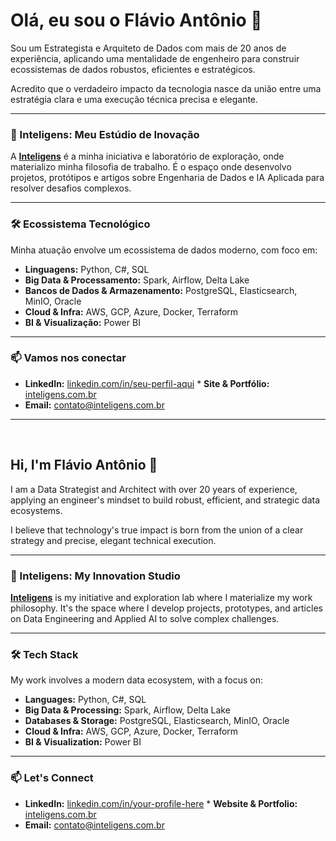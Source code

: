 # Olá, eu sou o Flávio Antônio 👋

Sou um Estrategista e Arquiteto de Dados com mais de 20 anos de experiência, aplicando uma mentalidade de engenheiro para construir ecossistemas de dados robustos, eficientes e estratégicos.

Acredito que o verdadeiro impacto da tecnologia nasce da união entre uma estratégia clara e uma execução técnica precisa e elegante.

---

### 🚀 Inteligens: Meu Estúdio de Inovação

A [**Inteligens**](https://github.com/inteligens-ai) é a minha iniciativa e laboratório de exploração, onde materializo minha filosofia de trabalho. É o espaço onde desenvolvo projetos, protótipos e artigos sobre Engenharia de Dados e IA Aplicada para resolver desafios complexos.

---

### 🛠️ Ecossistema Tecnológico

Minha atuação envolve um ecossistema de dados moderno, com foco em:

* **Linguagens:** Python, C#, SQL
* **Big Data & Processamento:** Spark, Airflow, Delta Lake
* **Bancos de Dados & Armazenamento:** PostgreSQL, Elasticsearch, MinIO, Oracle
* **Cloud & Infra:** AWS, GCP, Azure, Docker, Terraform
* **BI & Visualização:** Power BI

---

### 📫 Vamos nos conectar

* **LinkedIn:** [linkedin.com/in/seu-perfil-aqui](https://www.linkedin.com/in/flavioantoniobr) * **Site & Portfólio:** [inteligens.com.br](https://www.inteligens.com.br)
* **Email:** contato@inteligens.com.br

---
<br>

## Hi, I'm Flávio Antônio 👋

I am a Data Strategist and Architect with over 20 years of experience, applying an engineer's mindset to build robust, efficient, and strategic data ecosystems.

I believe that technology's true impact is born from the union of a clear strategy and precise, elegant technical execution.

---

### 🚀 Inteligens: My Innovation Studio

[**Inteligens**](https://github.com/inteligens-ai) is my initiative and exploration lab where I materialize my work philosophy. It's the space where I develop projects, prototypes, and articles on Data Engineering and Applied AI to solve complex challenges.

---

### 🛠️ Tech Stack

My work involves a modern data ecosystem, with a focus on:

* **Languages:** Python, C#, SQL
* **Big Data & Processing:** Spark, Airflow, Delta Lake
* **Databases & Storage:** PostgreSQL, Elasticsearch, MinIO, Oracle
* **Cloud & Infra:** AWS, GCP, Azure, Docker, Terraform
* **BI & Visualization:** Power BI

---

### 📫 Let's Connect

* **LinkedIn:** [linkedin.com/in/your-profile-here](https://www.linkedin.com/in/flavioantoniobr) * **Website & Portfolio:** [inteligens.com.br](https://www.inteligens.com.br)
* **Email:** contato@inteligens.com.br
